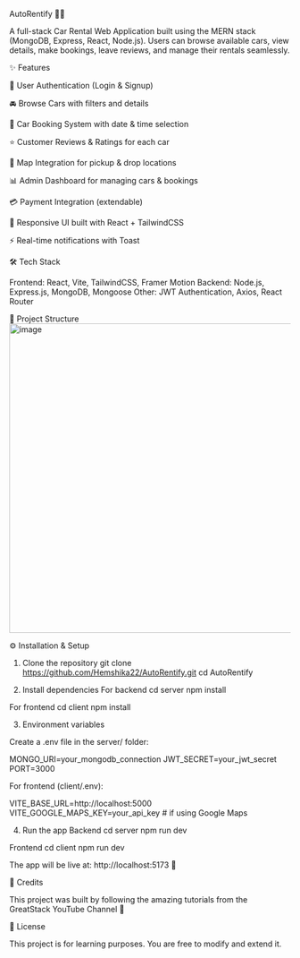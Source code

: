 AutoRentify 🚗💨

A full-stack Car Rental Web Application built using the MERN stack (MongoDB, Express, React, Node.js).
Users can browse available cars, view details, make bookings, leave reviews, and manage their rentals seamlessly.

✨ Features

🔑 User Authentication (Login & Signup)

🚘 Browse Cars with filters and details

📅 Car Booking System with date & time selection

⭐ Customer Reviews & Ratings for each car

📍 Map Integration for pickup & drop locations

📊 Admin Dashboard for managing cars & bookings

💳 Payment Integration (extendable)

🎨 Responsive UI built with React + TailwindCSS

⚡ Real-time notifications with Toast

🛠️ Tech Stack

Frontend: React, Vite, TailwindCSS, Framer Motion
Backend: Node.js, Express.js, MongoDB, Mongoose
Other: JWT Authentication, Axios, React Router

📂 Project Structure
<img width="872" height="553" alt="image" src="https://github.com/user-attachments/assets/67c118f2-d4f6-48d1-8677-dfca94418f3f" />


⚙️ Installation & Setup
1. Clone the repository
git clone https://github.com/Hemshika22/AutoRentify.git
cd AutoRentify

2. Install dependencies
For backend
cd server
npm install

For frontend
cd client
npm install

3. Environment variables

Create a .env file in the server/ folder:

MONGO_URI=your_mongodb_connection
JWT_SECRET=your_jwt_secret
PORT=3000


For frontend (client/.env):

VITE_BASE_URL=http://localhost:5000
VITE_GOOGLE_MAPS_KEY=your_api_key   # if using Google Maps

4. Run the app
Backend
cd server
npm run dev

Frontend
cd client
npm run dev


The app will be live at: http://localhost:5173
 🎉


🙌 Credits

This project was built by following the amazing tutorials from the
GreatStack YouTube Channel
 💙

📜 License

This project is for learning purposes. You are free to modify and extend it.
